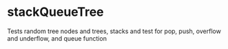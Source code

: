 # stackQueueTree
Tests random tree nodes and trees, stacks and test for pop, push, overflow and underflow, and queue function
